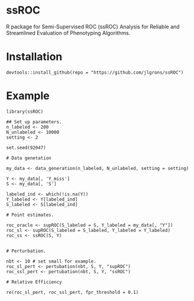 # ssROC

R package for Semi-Supervised ROC (ssROC) Analysis for Reliable and Streamlined Evaluation of Phenotyping Algorithms.


# Installation

```{R, eval = FALSE}
devtools::install_github(repo = "https://github.com/jlgrons/ssROC")
```

# Example
```{R, eval = FALSE}
library(ssROC)

## Set up parameters.
n_labeled <- 200
N_unlabeled <- 10000
setting <- 2

set.seed(92047)

# Data genetation

my_data <- data_generation(n_labeled, N_unlabeled, setting = setting)

Y <- my_data[, 'Y_miss']
S <- my_data[, 'S']

labeled_ind <- which(!is.na(Y))
Y_labeled <- Y[labeled_ind]
S_labeled <- S[labeled_ind]

# Point estimates.

roc_oracle <- supROC(S_labeled = S, Y_labeled = my_data[, "Y"])
roc_sl <- supROC(S_labeled = S_labeled, Y_labeled = Y_labeled)
roc_ss <- ssROC(S, Y)


# Perturbation.

nbt <- 10 # set small for example.
roc_sl_pert <- pertubation(nbt, S, Y, "supROC")
roc_ssl_pert <- pertubation(nbt, S, Y, "ssROC")

# Relative Efficiency

re(roc_sl_pert, roc_ssl_pert, fpr_threshold = 0.1)
```
